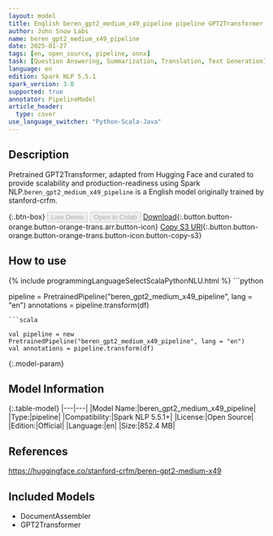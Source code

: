 ```yaml
---
layout: model
title: English beren_gpt2_medium_x49_pipeline pipeline GPT2Transformer from stanford-crfm
author: John Snow Labs
name: beren_gpt2_medium_x49_pipeline
date: 2025-01-27
tags: [en, open_source, pipeline, onnx]
task: [Question Answering, Summarization, Translation, Text Generation]
language: en
edition: Spark NLP 5.5.1
spark_version: 3.0
supported: true
annotator: PipelineModel
article_header:
  type: cover
use_language_switcher: "Python-Scala-Java"
---
```


## Description

Pretrained GPT2Transformer, adapted from Hugging Face and curated to provide scalability and production-readiness using Spark NLP.`beren_gpt2_medium_x49_pipeline` is a English model originally trained by stanford-crfm.

{:.btn-box}
<button class="button button-orange" disabled>Live Demo</button>
<button class="button button-orange" disabled>Open in Colab</button>
[Download](https://s3.amazonaws.com/auxdata.johnsnowlabs.com/public/models/beren_gpt2_medium_x49_pipeline_en_5.5.1_3.0_1737996537672.zip){:.button.button-orange.button-orange-trans.arr.button-icon}
[Copy S3 URI](s3://auxdata.johnsnowlabs.com/public/models/beren_gpt2_medium_x49_pipeline_en_5.5.1_3.0_1737996537672.zip){:.button.button-orange.button-orange-trans.button-icon.button-copy-s3}

## How to use



<div class="tabs-box" markdown="1">
{% include programmingLanguageSelectScalaPythonNLU.html %}
```python

pipeline = PretrainedPipeline("beren_gpt2_medium_x49_pipeline", lang = "en")
annotations =  pipeline.transform(df)   

```
```scala

val pipeline = new PretrainedPipeline("beren_gpt2_medium_x49_pipeline", lang = "en")
val annotations = pipeline.transform(df)

```
</div>

{:.model-param}
## Model Information

{:.table-model}
|---|---|
|Model Name:|beren_gpt2_medium_x49_pipeline|
|Type:|pipeline|
|Compatibility:|Spark NLP 5.5.1+|
|License:|Open Source|
|Edition:|Official|
|Language:|en|
|Size:|852.4 MB|

## References

https://huggingface.co/stanford-crfm/beren-gpt2-medium-x49

## Included Models

- DocumentAssembler
- GPT2Transformer